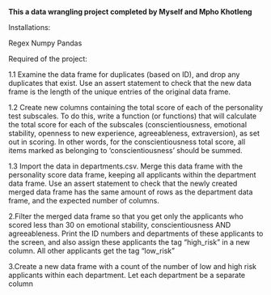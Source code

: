 **<p>This a data wrangling project completed by Myself and Mpho Khotleng</p>**

<p>Installations:<p>
Regex
Numpy
Pandas

Required of the project:

<p>1.1 Examine the data frame for duplicates (based on ID), and drop any duplicates that exist. Use an assert statement to check that the new data frame is the length of the unique entries of the original data frame.</p>

<p>1.2 Create new columns containing the total score of each of the personality test subscales. To do this, write a function (or functions) that will calculate the total score for each of the subscales (conscientiousness, emotional stability, openness to new experience, agreeableness, extraversion), as set out in scoring. In other words, for the conscientiousness total score, all items marked as belonging to ‘conscientiousness’ should be summed.</p>
<p>1.3 Import the data in departments.csv. Merge this data frame with the personality score data frame, keeping all applicants within the department data frame. Use an assert statement to check that the newly created merged data frame has the same amount of rows as the department data frame, and the expected number of columns.</p>
<p>2.Filter the merged data frame so that you get only the applicants who scored less than 30 on emotional stability, conscientiousness AND agreeableness. Print the ID numbers and departments of these applicants to the screen, and also assign these applicants the tag “high_risk” in a new column. All other applicants get the tag “low_risk”</p>
<p>3.Create a new data frame with a count of the number of low and high risk applicants within each department. Let each department be a separate column<p>
 


